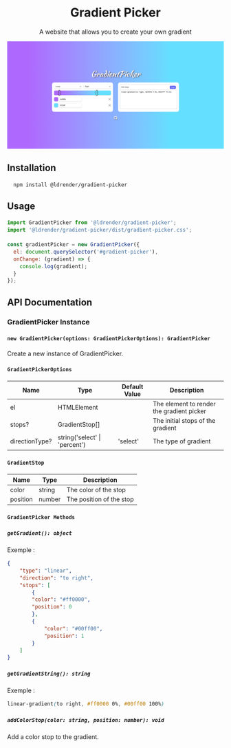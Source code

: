 
<h1 align="center">Gradient Picker</h1>

<p align="center">A website that allows you to create your own gradient</p>

![image](https://github.com/LDrender/gradient-picker/blob/master/gradient-picker-exemple.png)

## Installation

```bash 
  npm install @ldrender/gradient-picker
```

## Usage

```javascript
import GradientPicker from '@ldrender/gradient-picker';
import '@ldrender/gradient-picker/dist/gradient-picker.css';

const gradientPicker = new GradientPicker({
  el: document.querySelector('#gradient-picker'),
  onChange: (gradient) => {
    console.log(gradient);
  }
});
```

## API Documentation

### GradientPicker Instance

#### `new GradientPicker(options: GradientPickerOptions): GradientPicker`

Create a new instance of GradientPicker.

#### `GradientPickerOptions`

| Name | Type | Default Value | Description |
| --- | --- | --- | --- |
| el | HTMLElement | | The element to render the gradient picker |
| stops? | GradientStop[] | | The initial stops of the gradient |
| directionType? | string('select' \| 'percent') | 'select' | The type of gradient |

#### `GradientStop`

| Name | Type | Description |
| --- | --- | --- |
| color | string | The color of the stop |
| position | number | The position of the stop |

#### `GradientPicker Methods`

##### `getGradient(): object`

Exemple :
```json
{
    "type": "linear",
    "direction": "to right",
    "stops": [
        {
        "color": "#ff0000",
        "position": 0
        },
        {
            "color": "#00ff00",
            "position": 1
        }
    ]
}
```

##### `getGradientString(): string`

Exemple :
```css
linear-gradient(to right, #ff0000 0%, #00ff00 100%)
```

##### `addColorStop(color: string, position: number): void`

Add a color stop to the gradient.

